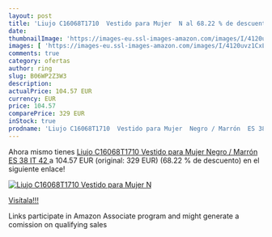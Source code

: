 ```yaml
---
layout: post
title: 'Liujo C16068T1710  Vestido para Mujer  N al 68.22 % de descuento'
date: 
thumbnailImage: 'https://images-eu.ssl-images-amazon.com/images/I/4120uvz1CxL._SL200_.jpg'
images: [ 'https://images-eu.ssl-images-amazon.com/images/I/4120uvz1CxL._SL200_.jpg' ]
comments: true
category: ofertas
author: ring
slug: B06WP2Z3W3
description:
actualPrice: 104.57 EUR
currency: EUR
price: 104.57
comparePrice: 329 EUR
inStock: true
prodname: 'Liujo C16068T1710  Vestido para Mujer  Negro / Marrón  ES 38  IT 42 '
---
```


Ahora mismo tienes [Liujo C16068T1710  Vestido para Mujer  Negro / Marrón  ES 38  IT 42 ](https://www.amazon.es/dp/B06WP2Z3W3/?tag=tolees-21) a 104.57 EUR (original: 329 EUR) (68.22 %  de descuento) en el siguiente enlace!

[![Liujo C16068T1710  Vestido para Mujer  N](https://images-eu.ssl-images-amazon.com/images/I/4120uvz1CxL._SL200_.jpg)](https://www.amazon.es/dp/B06WP2Z3W3/?tag=tolees-21)

[Visítala!!!](https://www.amazon.es/dp/B06WP2Z3W3/?tag=tolees-21)

Links participate in Amazon Associate program and might generate a comission on qualifying sales
